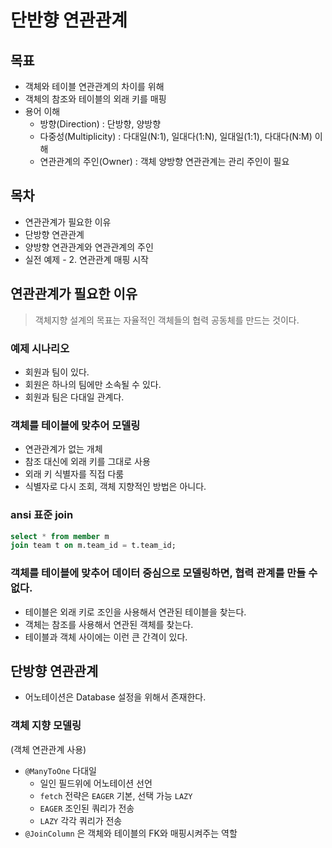 # 단반향 연관관계

## 목표

- 객체와 테이블 연관관계의 차이를 위해
- 객체의 참조와 테이블의 외래 키를 매핑
- 용어 이해
  - 방향(Direction) : 단방향, 양방향
  - 다중성(Multiplicity) : 다대일(N:1), 일대다(1:N), 일대일(1:1), 다대다(N:M) 이해
  - 연관관계의 주인(Owner) : 객체 양방향 연관관계는 관리 주인이 필요

## 목차

- 연관관계가 필요한 이유
- 단방향 연관관계
- 양방향 연관관계와 연관관계의 주인
- 실전 예제 - 2. 연관관계 매핑 시작

## 연관관계가 필요한 이유

> 객체지향 설계의 목표는 자율적인 객체들의 협력 공동체를 만드는 것이다.

### 예제 시나리오

- 회원과 팀이 있다.
- 회원은 하나의 팀에만 소속될 수 있다.
- 회원과 팀은 다대일 관계다.

### 객체를 테이블에 맞추어 모델링

- 연관관계가 없는 개체
- 참조 대신에 외래 키를 그대로 사용
- 외래 키 식별자를 직접 다룸
- 식별자로 다시 조회, 객체 지향적인 방법은 아니다.

### ansi 표준 join
```sql
select * from member m
join team t on m.team_id = t.team_id;
```

### 객체를 테이블에 맞추어 데이터 중심으로 모델링하면, 협력 관계를 만들 수 없다.

- 테이블은 외래 키로 조인을 사용해서 연관된 테이블을 찾는다.
- 객체는 참조를 사용해서 연관된 객체를 찾는다.
- 테이블과 객체 사이에는 이런 큰 간격이 있다.

## 단방향 연관관계

- 어노테이션은 Database 설정을 위해서 존재한다.

### 객체 지향 모델링
(객체 연관관계 사용)

- `@ManyToOne` 다대일
  - 일인 필드위에 어노테이션 선언
  - `fetch` 전략은 `EAGER` 기본, 선택 가능 `LAZY`
  - `EAGER` 조인된 쿼리가 전송
  - `LAZY` 각각 쿼리가 전송
- `@JoinColumn` 은 객체와 테이블의 FK와 매핑시켜주는 역할
